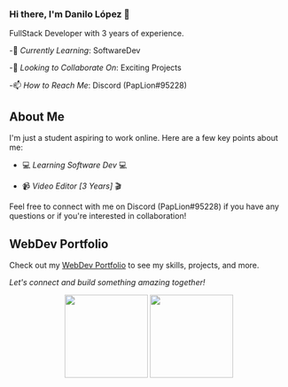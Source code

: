 ### Hi there, I'm Danilo López 👋

FullStack Developer with 3 years of experience.

-🌱 *Currently Learning*: SoftwareDev

-💼 *Looking to Collaborate On*: Exciting Projects

-📫 *How to Reach Me*: Discord (PapLion#95228)

## About Me
I'm just a student aspiring to work online. Here are a few key points about me:
  
- 💻 *Learning Software Dev* 💻
  
- 📹 *Video Editor [3 Years]* 🎬

Feel free to connect with me on Discord (PapLion#95228) if you have any questions or if you're interested in collaboration!

## WebDev Portfolio
Check out my [WebDev Portfolio](https://paplion.github.io/Portafolio-Panda/src/html/) to see my skills, projects, and more.

*Let's connect and build something amazing together!*

<p align= "center">
  <img height= "150" src="https://github-readme-stats.vercel.app/api?username=PapLion&theme=react&show_icons=true&include_all_commits=true" />
  <img height= "150" src="https://github-readme-stats.vercel.app/api/top-langs/?username=PapLion&theme=react&layout=compact" />
</p>
